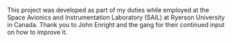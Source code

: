 This project was developed as part of my duties while employed at the Space Avionics and Instrumentation Laboratory (SAIL) at Ryerson University in Canada. Thank you to John Enright and the gang for their continued input on how to improve it.